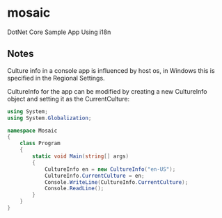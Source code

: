 # mosaic
DotNet Core Sample App Using i18n

## Notes

Culture info in a console app is influenced by host os, in Windows this is specified in the Regional Settings.

CultureInfo for the app can be modified by creating a new CultureInfo object and setting it as the CurrentCulture:

```csharp
using System;
using System.Globalization;

namespace Mosaic
{
    class Program
    {
        static void Main(string[] args)
        {
            CultureInfo en = new CultureInfo("en-US");
            CultureInfo.CurrentCulture = en;
            Console.WriteLine(CultureInfo.CurrentCulture);
            Console.ReadLine();
        }
    }
}
```
